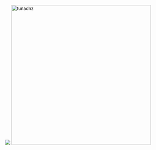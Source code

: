 <img src="https://cdn.discordapp.com/attachments/712351196106457158/814035995544518686/aboutMe.png" />

<img width='450' src="https://github-readme-stats.vercel.app/api?username=tunadnz&show_icons=true&theme=tokyonight" alt="tunadnz" />
